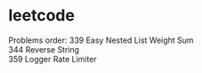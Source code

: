 # leetcode
Problems order:
339 Easy Nested List Weight Sum <br />
344 Reverse String <br />
359 Logger Rate Limiter <br />
